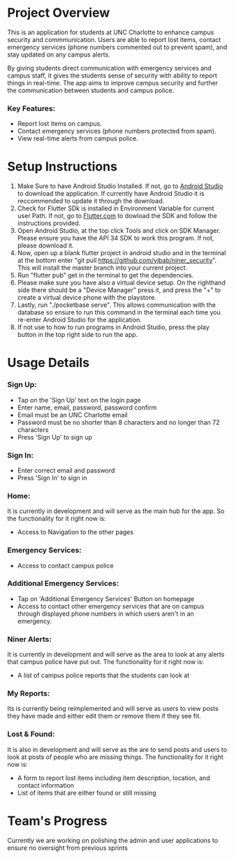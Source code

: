 # Project Overview
This is an application for students at UNC Charlotte to enhance campus security and commmunication. Users are able to report lost items, contact emergency services (phone numbers commented out to prevent spam), and stay updated on any campus alerts. 

By giving students direct communication with emergency services and campus staff, it gives the students sense of security with ability to report things in real-time. The app aims to improve campus security and further the communication between students and campus police.

### Key Features:
- Report lost items on campus.
- Contact emergency services (phone numbers protected from spam).
- View real-time alerts from campus police.

# Setup Instructions
1) Make Sure to have Android Studio Installed. If not, go to [Android Studio](https://developer.android.com/studio) to download the application. If currently have Android Studio it is reccommended to update it through the download.
2) Check for Flutter SDk is installed in Environment Variable for current user Path. If not, go to [Flutter.com](https://docs.flutter.dev/get-started/install/windows/mobile) to dowload the SDK and follow the instructions provided.
3) Open Android Studio, at the top click Tools and click on SDK Manager. Please ensure you have the API 34 SDK to work this program. If not, please download it.
4) Now, open up a blank flutter project in android studio and in the terminal at the bottom enter "git pull https://github.com/yibab/niner_security". This will install the master branch into your current project.
5) Run "flutter pub" get in the terminal to get the dependencies.
6) Please make sure you have also a virtual device setup. On the righthand side there should be a "Device Manager" press it, and press the "+" to create a virtual device phone with the playstore.
7) Lastly, run "./pocketbase serve". This allows communication with the database so ensure to run this command in the terminal each time you re-enter Android Studio for the application.
8) If not use to how to run programs in Android Studio, press the play button in the top right side to run the app.

# Usage Details
### Sign Up:
- Tap on the 'Sign Up' text on the login page
- Enter name, email, password, password confirm
- Email must be an UNC Charlotte email
- Password must be no shorter than 8 characters and no longer than 72 characters
- Press 'Sign Up' to sign up
### Sign In:
- Enter correct email and password
- Press 'Sign In' to sign in
### Home:
It is currently in development and will serve as the main hub for the app. So the functionality for it right now is:
- Access to Navigation to the other pages
### Emergency Services:
- Access to contact campus police
### Additional Emergency Services:
- Tap on 'Additional Emergency Services' Button on homepage
- Access to contact other emergency services that are on campus through displayed phone numbers in which users aren't in an emergency.
### Niner Alerts:
It is currently in development and will serve as the area to look at any alerts that campus police have put out. The functionality for it right now is:
- A list of campus police reports that the students can look at
### My Reports:
Its is currently being reimplemented and will serve as users to view posts they have made and either edit them or remove them if they see fit.
### Lost & Found:
It is also in development and will serve as the are to send posts and users to look at posts of people who are missing things. The functionality for it right now is:
- A form to report lost items including item description, location, and contact information
- List of items that are either found or still missing


# Team's Progress
Currently we are working on polishing the admin and user applications to ensure no oversight from previous sprints